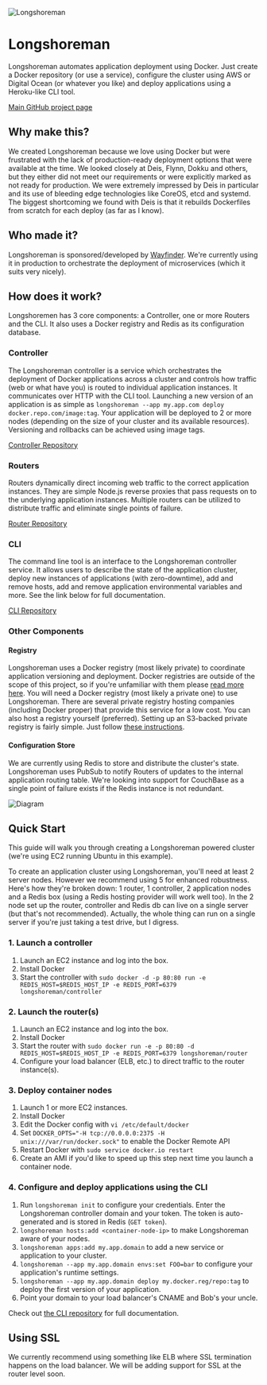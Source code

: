 ![Longshoreman](http://i.imgur.com/4vkVHdI.png)

# Longshoreman

Longshoreman automates application deployment using Docker. Just create a Docker repository (or use a service), configure the cluster using AWS or Digital Ocean (or whatever you like) and deploy applications using a Heroku-like CLI tool.

[Main GitHub project page](https://github.com/longshoreman)

## Why make this?

We created Longshoreman because we love using Docker but were frustrated with the lack of production-ready deployment options that were available at the time. We looked closely at Deis, Flynn, Dokku and others, but they either did not meet our requirements or were explicitly marked as not ready for production. We were extremely impressed by Deis in particular and its use of bleeding edge technologies like CoreOS, etcd and systemd. The biggest shortcoming we found with Deis is that it rebuilds Dockerfiles from scratch for each deploy (as far as I know).

## Who made it?

Longshoreman is sponsored/developed by [Wayfinder](http://wayfinder.co). We're currently using it in production to orchestrate the deployment of microservices (which it suits very nicely).

## How does it work?

Longshoremen has 3 core components: a Controller, one or more Routers and the CLI. It also uses a Docker registry and Redis as its configuration database.

### Controller

The Longshoreman controller is a service which orchestrates the deployment of Docker applications across a cluster and controls how traffic (web or what have you) is routed to individual application instances. It communicates over HTTP with the CLI tool. Launching a new version of an application is as simple as `longshoreman --app my.app.com deploy docker.repo.com/image:tag`. Your application will be deployed to 2 or more nodes (depending on the size of your cluster and its available resources). Versioning and rollbacks can be achieved using image tags.

[Controller Repository](https://github.com/longshoreman/controller)

### Routers

Routers dynamically direct incoming web traffic to the correct application instances. They are simple Node.js reverse proxies that pass requests on to the underlying application instances. Multiple routers can be utilized to distribute traffic and eliminate single points of failure.

[Router Repository](https://github.com/longshoreman/router)

### CLI

The command line tool is an interface to the Longshoreman controller service. It allows users to describe the state of the application cluster, deploy new instances of applications (with zero-downtime), add and remove hosts, add and remove application environmental variables and more. See the link below for full documentation.

[CLI Repository](https://github.com/longshoreman/cli)

### Other Components

#### Registry

Longshoreman uses a Docker registry (most likely private) to coordinate application versioning and deployment. Docker registries are outside of the scope of this project, so if you're unfamiliar with them please [read more here](https://github.com/dotcloud/docker-registry). You will need a Docker registry (most likely a private one) to use Longshoreman. There are several private registry hosting
companies (including Docker proper) that provide this service for a low cost. You can also host a registry yourself (preferred). Setting up an S3-backed private registry is fairly simple. Just follow [these instructions](https://github.com/dotcloud/docker-registry).

#### Configuration Store

We are currently using Redis to store and distribute the cluster's state. Longshoreman uses PubSub to notify Routers of updates to the internal application routing table. We're looking into support for CouchBase as a single point of failure exists if the Redis instance is not redundant.

![Diagram](http://i.imgur.com/I0POpX4.png)

## Quick Start

This guide will walk you through creating a Longshoreman powered cluster (we're using EC2 running Ubuntu in this example).

To create an application cluster using Longshoreman, you'll need at least 2 server nodes. However we recommend using 5 for enhanced robustness. Here's how they're broken down: 1 router, 1 controller, 2 application nodes and a Redis box (using a Redis hosting provider will work well too). In the 2 node set up the router, controller and Redis db can live on a single server (but that's not recommended). Actually, the whole thing can run on a single server if you're just taking a test drive, but I digress.

### 1. Launch a controller

1. Launch an EC2 instance and log into the box.
2. Install Docker
3. Start the controller with `sudo docker -d -p 80:80 run -e REDIS_HOST=$REDIS_HOST_IP -e REDIS_PORT=6379 longshoreman/controller`

### 2. Launch the router(s)

1. Launch an EC2 instance and log into the box.
1. Install Docker
1. Start the router with `sudo docker run -e -p 80:80 -d REDIS_HOST=$REDIS_HOST_IP -e REDIS_PORT=6379 longshoreman/router`
1. Configure your load balancer (ELB, etc.) to direct traffic to the router instance(s).

### 3. Deploy container nodes

1. Launch 1 or more EC2 instances.
1. Install Docker
1. Edit the Docker config with `vi /etc/default/docker`
1. Set `DOCKER_OPTS="-H tcp://0.0.0.0:2375 -H unix:///var/run/docker.sock"` to enable the Docker Remote API
1. Restart Docker with `sudo service docker.io restart`
1. Create an AMI if you'd like to speed up this step next time you launch a container node.

### 4. Configure and deploy applications using the CLI

1. Run `longshoreman init` to configure your credentials. Enter the Longshoreman controller domain and your token. The token is auto-generated and is stored in Redis (`GET token`).
1. `longshoreman hosts:add <container-node-ip>` to make Longshoreman aware of your nodes.
1. `longshoreman apps:add my.app.domain` to add a new service or application to your cluster.
1. `longshoreman --app my.app.domain envs:set FOO=bar` to configure your application's runtime settings.
1. `longshoreman --app my.app.domain deploy my.docker.reg/repo:tag` to deploy the first version of your application.
1. Point your domain to your load balancer's CNAME and Bob's your uncle.

Check out [the CLI repository](https://github.com/longshoreman/cli) for full documentation.

## Using SSL

We currently recommend using something like ELB where SSL termination happens on the load balancer. We will be adding support for SSL at the router level soon.
